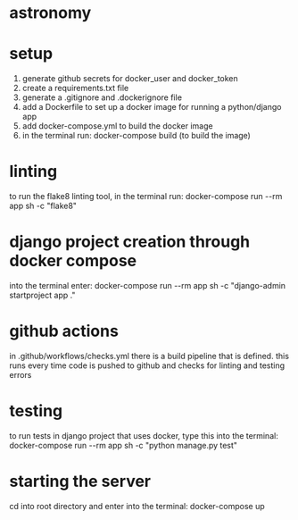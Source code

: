 # astronomy

# setup

1. generate github secrets for docker_user and docker_token
2. create a requirements.txt file
3. generate a .gitignore and .dockerignore file
4. add a Dockerfile to set up a docker image for running a python/django app
5. add docker-compose.yml to build the docker image
6. in the terminal run: docker-compose build    (to build the image)

# linting

to run the flake8 linting tool, in the terminal run:
docker-compose run --rm app sh -c "flake8"

# django project creation through docker compose

into the terminal enter:
docker-compose run --rm app sh -c "django-admin startproject app ."

# github actions

in .github/workflows/checks.yml there is a build pipeline that is defined. this runs
every time code is pushed to github and checks for linting and testing errors

# testing

to run tests in django project that uses docker, type this into the terminal:
docker-compose run --rm app sh -c "python manage.py test"

# starting the server

cd into root directory and enter into the terminal:
docker-compose up